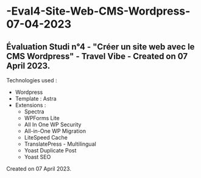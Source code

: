 # -Eval4-Site-Web-CMS-Wordpress-07-04-2023
## Évaluation Studi n°4 - "Créer un site web avec le CMS Wordpress" - Travel Vibe - Created on 07 April 2023.

Technologies used :

- Wordpress
- Template : Astra
- Extensions : 
  - Spectra
  - WPForms Lite
  - All In One WP Security
  - All-in-One WP Migration
  - LiteSpeed Cache
  - TranslatePress - Multilingual
  - Yoast Duplicate Post
  - Yoast SEO

Created on 07 April 2023.
